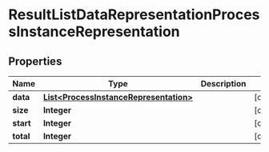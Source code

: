 # ResultListDataRepresentationProcessInstanceRepresentation

## Properties
Name | Type | Description | Notes
------------ | ------------- | ------------- | -------------
**data** | [**List&lt;ProcessInstanceRepresentation&gt;**](ProcessInstanceRepresentation.md) |  |  [optional]
**size** | **Integer** |  |  [optional]
**start** | **Integer** |  |  [optional]
**total** | **Integer** |  |  [optional]
